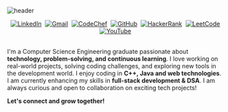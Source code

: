 
![header](https://capsule-render.vercel.app/api?type=waving&color=auto&height=200&section=header&text=Hi%20Everyone!&fontColor=000000&fontSize=50&fontAlign=50&fontAlignY=50)

<div style="display: flex; justify-content: space-evenly; align-items: center; flex-wrap: wrap; width: 100%;">
  <a href="https://www.linkedin.com/in/sakshi-vats-/" target="_blank">
    <img src="https://img.shields.io/badge/LinkedIn-0077B5?style=for-the-badge&logo=linkedin&logoColor=white" alt="LinkedIn">
  </a>
  <a href="mailto:sakshi12135@gmail.com">
    <img src="https://img.shields.io/badge/Gmail-D14836?style=for-the-badge&logo=gmail&logoColor=white" alt="Gmail">
  </a>
  <a href="https://www.codechef.com/users/sakshivats121" target="_blank">
    <img src="https://img.shields.io/badge/Codechef-%23B92B27.svg?&style=for-the-badge&logo=Codechef&logoColor=white" alt="CodeChef">
  </a>
  <a href="https://github.com/SakshiVats27" target="_blank">
    <img src="https://img.shields.io/badge/GitHub-100000?style=for-the-badge&logo=github&logoColor=white" alt="GitHub">
  </a>
  <a href="https://www.hackerrank.com/profile/sakshi12135" target="_blank">
    <img src="https://img.shields.io/badge/-Hackerrank-2EC866?style=for-the-badge&logo=HackerRank&logoColor=white" alt="HackerRank">
  </a>
  <a href="https://leetcode.com/u/Sakshi1213/" target="_blank">
    <img src="https://img.shields.io/badge/-LeetCode-FFA116?style=for-the-badge&logo=LeetCode&logoColor=black" alt="LeetCode">
  </a>
  <a href="https://www.youtube.com/@sakshivats2722" target="_blank">
    <img src="https://img.shields.io/badge/YouTube-FF0000?style=for-the-badge&logo=youtube&logoColor=white" alt="YouTube">
  </a>
</div>
<br>

I'm a Computer Science Engineering graduate passionate about **technology, problem-solving, and continuous learning**. I love working on real-world projects, solving coding challenges, and exploring new tools in the development world. I enjoy coding in **C++, Java and web technologies**. I am currently enhancing my skills in **full-stack development & DSA**. I am always curious and open to collaboration on exciting tech projects!

**Let's connect and grow together!**









<!--
**SakshiVats27/SakshiVats27** is a ✨ _special_ ✨ repository because its `README.md` (this file) appears on your GitHub profile.

Here are some ideas to get you started:

- 🔭 I’m currently working on ...
- 🌱 I’m currently learning ...
- 👯 I’m looking to collaborate on ...
- 🤔 I’m looking for help with ...
- 💬 Ask me about ...
- 📫 How to reach me: ...
- 😄 Pronouns: ...
- ⚡ Fun fact: ...
-->
